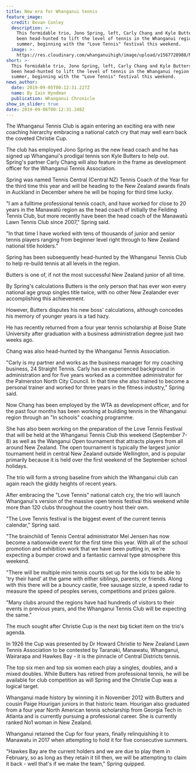```yaml
---
title: New era for Whanganui tennis
feature_image:
  credit: Bevan Conley
  description: >-
    This formidable trio, Jono Spring, left, Carly Chang and Kyle Butters, has
    been head-hunted to lift the level of tennis in the Whanganui region this
    summer, beginning with the "Love Tennis" festival this weekend.
  image: >-
    https://res.cloudinary.com/whanganuihigh/image/upload/v1567728988/News/Kyle_Butters.chron_5.9.19.jpg
short: >-
  This formidable trio, Jono Spring, left, Carly Chang and Kyle Butters, has
  been head-hunted to lift the level of tennis in the Whanganui region this
  summer, beginning with the "Love Tennis" festival this weekend.
news_author:
  date: 2019-09-05T00:12:31.227Z
  name: By Iain Hyndman
  publication: Whanganui Chronicle
show_in_slider: true
date: 2019-09-06T00:12:31.248Z
---
```

The Whanganui Tennis Club is again entering an exciting era with new coaching hierarchy embracing a national catch cry that may well earn back the coveted Christie Cup.

The club has employed Jono Spring as the new head coach and he has signed up Whanganui's prodigal tennis son Kyle Butters to help out. Spring's partner Carly Chang will also feature in the frame as development officer for the Whanganui Tennis Association.

Spring was named Tennis Central (Central NZ) Tennis Coach of the Year for the third time this year and will be heading to the New Zealand awards finals in Auckland in December where he will be hoping for third time lucky.

"I am a fulltime professional tennis coach, and have worked for close to 20 years in the Manawatū region as the head coach of initially the Feilding Tennis Club, but more recently have been the head coach of the Manawatū Lawn Tennis Club since 2007," Spring said.

"In that time I have worked with tens of thousands of junior and senior tennis players ranging from beginner level right through to New Zealand national title holders."

Spring has been subsequently head-hunted by the Whanganui Tennis Club to help re-build tennis at all levels in the region.

Butters is one of, if not the most successful New Zealand junior of all time.

By Spring's calculations Butters is the only person that has ever won every national age group singles title twice, with no other New Zealander ever accomplishing this achievement.

However, Butters disputes his new boss' calculations, although concedes his memory of younger years is a tad hazy.

He has recently returned from a four year tennis scholarship at Boise State University after graduation with a business administration degree just two weeks ago.

Chang was also head-hunted by the Whanganui Tennis Association.

"Carly is my partner and works as the business manager for my coaching business, 24 Straight Tennis. Carly has an experienced background in administration and for five years worked as a committee administrator for the Palmerston North City Council. In that time she also trained to become a personal trainer and worked for three years in the fitness industry," Spring said.

Now Chang has been employed by the WTA as development officer, and for the past four months has been working at building tennis in the Whanganui region through an "In schools" coaching programme.

She has also been working on the preparation of the Love Tennis Festival that will be held at the Whanganui Tennis Club this weekend (September 7-8) as well as the Wanganui Open tournament that attracts players from all around New Zealand. The open tournament is typically the largest junior tournament held in central New Zealand outside Wellington, and is popular primarily because it is held over the first weekend of the September school holidays.

The trio will form a strong baseline from which the Whanganui club can again reach the giddy heights of recent years.

After embracing the "Love Tennis" national catch cry, the trio will launch Whanganui's version of the massive open tennis festival this weekend while more than 120 clubs throughout the country host their own.

"The Love Tennis festival is the biggest event of the current tennis calendar," Spring said.

"The brainchild of Tennis Central administrator Mel Jensen has now become a nationwide event for the first time this year. With all of the school promotion and exhibition work that we have been putting in, we're expecting a bumper crowd and a fantastic carnival type atmosphere this weekend.

"There will be multiple mini tennis courts set up for the kids to be able to 'try their hand' at the game with either siblings, parents, or friends. Along with this there will be a bouncy castle, free sausage sizzle, a speed radar to measure the speed of peoples serves, competitions and prizes galore.

"Many clubs around the regions have had hundreds of visitors to their events in previous years, and the Whanganui Tennis Club will be expecting the same."

The much sought after Christie Cup is the next big ticket item on the trio's agenda.

In 1926 the Cup was presented by Dr Howard Christie to New Zealand Lawn Tennis Association to be contested by Taranaki, Manawatu, Whanganui, Wairarapa and Hawkes Bay - it is the pinnacle of Central Districts tennis.

The top six men and top six women each play a singles, doubles, and a mixed doubles.
While Butters has retired from professional tennis, he will be available for club competition as will Spring and the Christie Cup was a logical target.

Whanganui made history by winning it in November 2012 with Butters and cousin Paige Hourigan juniors in that historic team. Hourigan also graduated from a four year North American tennis scholarship from Georgia Tech in Atlanta and is currently pursuing a professional career. She is currently ranked No1 woman in New Zealand.

Whanganui retained the Cup for four years, finally relinquishing it to Manawatu in 2017 when attempting to hold it for five consecutive summers.

"Hawkes Bay are the current holders and we are due to play them in February, so as long as they retain it till then, we will be attempting to claim it back - well that's if we make the team," Spring quipped.

